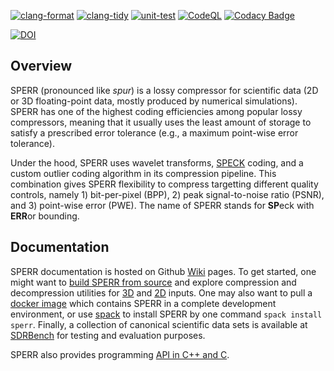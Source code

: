 [![clang-format](https://github.com/NCAR/SPERR/actions/workflows/clang-format.yml/badge.svg)](https://github.com/NCAR/SPERR/actions/workflows/clang-format.yml)
[![clang-tidy](https://github.com/NCAR/SPERR/actions/workflows/clang-tidy.yml/badge.svg)](https://github.com/NCAR/SPERR/actions/workflows/clang-tidy.yml)
[![unit-test](https://github.com/NCAR/SPERR/actions/workflows/unit-test.yml/badge.svg)](https://github.com/NCAR/SPERR/actions/workflows/unit-test.yml)
[![CodeQL](https://github.com/NCAR/SPERR/actions/workflows/codeql-analysis.yml/badge.svg)](https://github.com/NCAR/SPERR/actions/workflows/codeql-analysis.yml)
[![Codacy Badge](https://app.codacy.com/project/badge/Grade/5fb9befd9687440195ca739ec60abc39)](https://www.codacy.com/gh/shaomeng/SPERR/dashboard?utm_source=github.com&amp;utm_medium=referral&amp;utm_content=shaomeng/SPERR&amp;utm_campaign=Badge_Grade)


[![DOI](https://zenodo.org/badge/225491235.svg)](https://zenodo.org/badge/latestdoi/225491235)


## Overview

SPERR (pronounced like *spur*) is a lossy compressor for scientific data (2D or 3D floating-point data, mostly produced by numerical simulations). 
SPERR has one of the highest coding efficiencies among popular lossy compressors, meaning that it usually uses the least amount of storage
to satisfy a prescribed error tolerance (e.g., a maximum point-wise error tolerance).


Under the hood, SPERR uses wavelet transforms, [SPECK](https://ieeexplore.ieee.org/document/1347192) coding, 
and a custom outlier coding algorithm in its compression pipeline. 
This combination gives SPERR flexibility to compress targetting different quality controls, namely 1) bit-per-pixel (BPP), 
2) peak signal-to-noise ratio (PSNR), and 3) point-wise error (PWE).
The name of SPERR stands for **SP**eck with **ERR**or bounding.

## Documentation

SPERR documentation is hosted on Github [Wiki](https://github.com/NCAR/SPERR/wiki) pages. To get started, one might want to
[build SPERR from source](https://github.com/NCAR/SPERR/wiki/Build-SPERR-From-Source) and explore compression and decompression
utilities for [3D](https://github.com/NCAR/SPERR/wiki/CLI:-3D-Compression-and-Decompression-Utilities) and [2D](https://github.com/NCAR/SPERR/wiki/CLI:-2D-Compression-and-Decompression-Utilities) inputs.
One may also want to pull a [docker image](https://hub.docker.com/r/shaomeng/sperr-docker)
which contains SPERR in a complete development environment, or use [spack](https://spack.io/) to install SPERR by one command `spack install sperr`.
Finally, a collection of canonical scientific data sets is available at [SDRBench](https://sdrbench.github.io/) for testing and evaluation purposes.

SPERR also provides programming [API in C++ and C](https://github.com/NCAR/SPERR/wiki#sperr-c-api).

